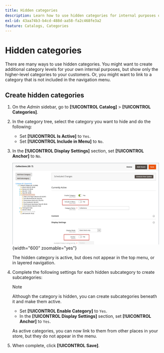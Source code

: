```yaml
---
title: Hidden categories
description: Learn how to use hidden categories for internal purposes or to link to a category that is not included in the navigation menu.
exl-id: 43aa74b3-b4cd-488d-aa58-fa2c468fe3a2
feature: Catalogs, Categories
---
```

# Hidden categories

There are many ways to use hidden categories. You might want to create additional category levels for your own internal purposes, but show only the higher-level categories to your customers. Or, you might want to link to a category that is not included in the navigation menu.

## Create hidden categories

1. On the _Admin_ sidebar, go to **[!UICONTROL Catalog]** > **[!UICONTROL Categories]**.

1. In the category tree, select the category you want to hide and do the following:

   - Set **[!UICONTROL Is Active]** to `Yes`.
   - Set **[!UICONTROL Include in Menu]** to `No`.

1. In the **[!UICONTROL Display Settings]** section, set **[!UICONTROL Anchor]** to `No`.

   ![Hidden category](./assets/hidden-categories.png){width="600" zoomable="yes"}

   The hidden category is active, but does not appear in the top menu, or in layered navigation.

1. Complete the following settings for each hidden subcategory to create subcategories:

   >[!NOTE]
   >
   >Although the category is hidden, you can create subcategories beneath it and make them active.

   - Set **[!UICONTROL Enable Category]** to `Yes`.
   - In the **[!UICONTROL Display Settings]** section, set **[!UICONTROL Anchor]** to `Yes`.

   As active categories, you can now link to them from other places in your store, but they do not appear in the menu.

1. When complete, click **[!UICONTROL Save]**.

